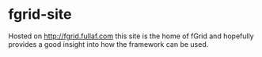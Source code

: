 # fgrid-site

Hosted on http://fgrid.fullaf.com this site is the home of fGrid and hopefully
provides a good insight into how the framework can be used.

